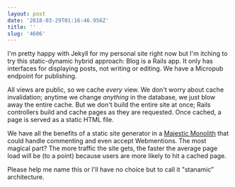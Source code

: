 ```yaml
---
layout: post
date: '2018-03-29T01:16:46.956Z'
title: ''
slug: '4606'
---
```

I&#39;m pretty happy with Jekyll for my personal site right now but I&#39;m itching to try this static-dynamic hybrid approach: Blog is a Rails app. It only has interfaces for displaying posts, not writing or editing. We have a Micropub endpoint for publishing.

All views are public, so we cache *every* view. We don&#39;t worry about cache invalidation; anytime we change *anything* in the database, we just blow away the entire cache. But we don&#39;t build the entire site at once; Rails controllers build and cache pages as they are requested. Once cached, a page is served as a static HTML file.

We have all the benefits of a static site generator in a [Majestic Monolith](https://m.signalvnoise.com/the-majestic-monolith-29166d022228) that could handle commenting and even accept Webmentions. The most magical part? The more traffic the site gets, the faster the average page load will be (to a point) because users are more likely to hit a cached page.

Please help me name this or I&#39;ll have no choice but to call it &quot;stanamic” architecture.
